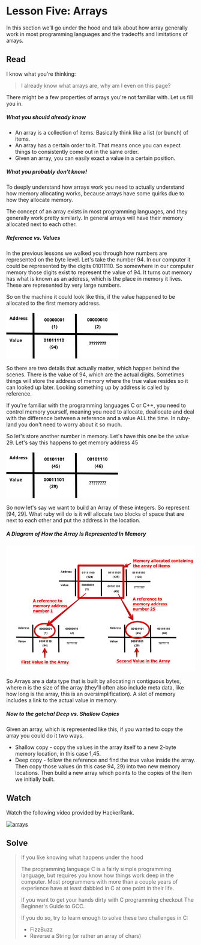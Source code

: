 # Lesson Five: Arrays

In this section we’ll go under the hood and talk about how array generally work in most programming languages and the tradeoffs and limitations of arrays.


## Read
 I know what you're thinking:
> I already know what arrays are, why am I even on this page?

There might be a few properties of arrays you're not familiar with. Let us fill you in.
##### What you should already know

-   An array is a collection of items. Basically think like a list (or bunch) of items.
-   An array has a certain order to it. That means once you can expect things to consistently come out in the same order.
-   Given an array, you can easily exact a value in a certain position.

##### What you probably don't know!

To deeply understand how arrays work you need to actually understand how memory allocating works, because arrays have some quirks due to how they allocate memory.

The concept of an array exists in most programming languages, and they generally work pretty similarly. In general arrays will have their memory allocated next to each other.

##### Reference vs. Values

In the previous lessons we walked you through how numbers are represented on the byte level. Let's take the number 94. In our computer it could be represented by the digits 01011110. So somewhere in our computer memory those digits exist to represent the value of 94. It turns out memory has what is known as an address, which is the place in memory it lives. These are represented by very large numbers.

So on the machine it could look like this, if the value happened to be allocated to the first memory address.

![arrays1](./assets/images/arrays1.png)

So there are two details that actually matter, which happen behind the scenes. There is the value of 94, which are the actual digits. Sometimes things will store the address of memory where the true value resides so it can looked up later. Looking something up by address is called by reference.

If you're familiar with the programming languages C or C++, you need to control memory yourself, meaning you need to allocate, deallocate and deal with the difference between a reference and a value ALL the time. In ruby-land you don't need to worry about it so much.

So let's store another number in memory. Let's have this one be the value 29. Let's say this happens to get memory address 45

![arrays2](./assets/images/arrays2.png)

So now let's say we want to build an Array of these integers. So represent [94, 29]. What ruby will do is it will allocate two blocks of space that are next to each other and put the address in the location.

##### A Diagram of How the Array Is Represented In Memory
![arrays3](./assets/images/arrays3.png)

So Arrays are a data type that is built by allocating n contiguous bytes, where n is the size of the array (they'll often also include meta data, like how long is the array, this is an oversimplification). A slot of memory includes a link to the actual value in memory.

##### Now to the gotcha! Deep vs. Shallow Copies

Given an array, which is represented like this, if you wanted to copy the array you could do it two ways.

-   Shallow copy - copy the values in the array itself to a new 2-byte memory location, in this case 1,45.
-   Deep copy - follow the reference and find the true value inside the array. Then copy those values (in this case 94, 29) into two new memory locations. Then build a new array which points to the copies of the item we initially built.

 ## Watch
 Watch the following video provided by HackerRank.  
 
[![arrays](http://img.youtube.com/vi/6mNfgBWccFY/0.jpg)](http://www.youtube.com/watch?v=6mNfgBWccFY "Arrays")

 ## Solve

> If you like knowing what happens under the hood
> 
> The programming language C is a fairly simple programming language, but requires you know how things work deep in the computer. Most programmers with more than a couple years of experience have at least dabbled in C at one point in their life.
> 
> If you want to get your hands dirty with C programming checkout The Beginner's Guide to GCC.
> 
> If you do so, try to learn enough to solve these two challenges in C:
> 
> - FizzBuzz
> - Reverse a String (or rather an array of chars)
